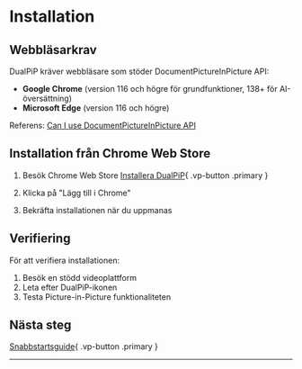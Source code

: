 # Installation

## Webbläsarkrav

DualPiP kräver webbläsare som stöder DocumentPictureInPicture API:

- **Google Chrome** (version 116 och högre för grundfunktioner, 138+ för AI-översättning)
- **Microsoft Edge** (version 116 och högre)

Referens: [Can I use DocumentPictureInPicture API](https://caniuse.com/?search=DocumentPictureInPicture)

## Installation från Chrome Web Store

1. Besök Chrome Web Store
   [Installera DualPiP](https://chromewebstore.google.com/detail/dualpip-%E2%80%93-bilingual-subti/ddkmobcljbfggkmibabekgpbighaogpn){ .vp-button .primary }

2. Klicka på "Lägg till i Chrome"

3. Bekräfta installationen när du uppmanas

## Verifiering

För att verifiera installationen:

1. Besök en stödd videoplattform
2. Leta efter DualPiP-ikonen
3. Testa Picture-in-Picture funktionaliteten

## Nästa steg

[Snabbstartsguide](/sv/quick-start){ .vp-button .primary }

---
